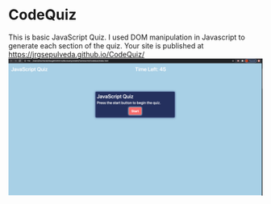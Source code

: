 # CodeQuiz
This is basic JavaScript Quiz. I used DOM manipulation in Javascript to generate each section of the quiz. 
Your site is published at https://jrgsepulveda.github.io/CodeQuiz/
![](Image/JSQuiz.png)
